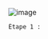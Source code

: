 ![image](https://github.com/Lial-Fiscelli/TP2/assets/154502501/00f1c884-8223-489c-a4eb-f055182f1d48)

    Étape 1 : 
